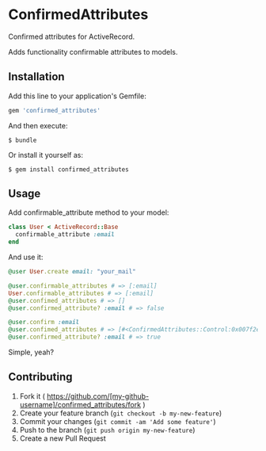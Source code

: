 # ConfirmedAttributes

Confirmed attributes for ActiveRecord.

Adds functionality confirmable attributes to models.

## Installation

Add this line to your application's Gemfile:

```ruby
gem 'confirmed_attributes'
```

And then execute:

    $ bundle

Or install it yourself as:

    $ gem install confirmed_attributes

## Usage

Add confirmable_attribute method to your model:

```ruby
class User < ActiveRecord::Base
  confirmable_attribute :email
end
```

And use it:

```ruby
@user User.create email: "your_mail"

@user.confirmable_attributes # => [:email]
User.confirmable_attributes # => [:email]
@user.confimed_attributes # => []
@user.confirmed_attribute? :email # => false

@user.confirm :email
@user.confimed_attributes # => [#<ConfirmedAttributes::Control:0x007f2eacd2f730> name: "email", value: "your_mail"...]
@user.confirmed_attribute? :email # => true
```

Simple, yeah?

## Contributing

1. Fork it ( https://github.com/[my-github-username]/confirmed_attributes/fork )
2. Create your feature branch (`git checkout -b my-new-feature`)
3. Commit your changes (`git commit -am 'Add some feature'`)
4. Push to the branch (`git push origin my-new-feature`)
5. Create a new Pull Request
